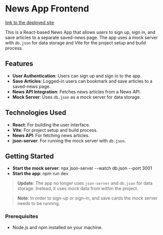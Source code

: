 # News App Frontend

[link to the deployed site](https://moorek11c.github.io/News_App_frontend/)

This is a React-based News App that allows users to sign up, sign in, and save articles to a separate saved-news page. The app uses a mock server with `db.json` for data storage and Vite for the project setup and build process.

## Features

- **User Authentication**: Users can sign up and sign in to the app.
- **Save Articles**: Logged-in users can bookmark and save articles to a saved-news page.
- **News API Integration**: Fetches news articles from a News API.
- **Mock Server**: Uses `db.json` as a mock server for data storage.

## Technologies Used

- **React**: For building the user interface.
- **Vite**: For project setup and build process.
- **News API**: For fetching news articles.
- **json-server**: For running the mock server with `db.json`.

## Getting Started

- **Start the mock server**: npx json-server --watch db.json --port 3001
- **Start the app**: npm run dev

> **Update**: The app no longer uses `json-server` and `db.json` for data storage. Instead, it uses mock data from within the project.

> **Note**: In order to sign-up or sign-in, and save cards the mock server needs to be running.

### Prerequisites

- Node.js and npm installed on your machine.
